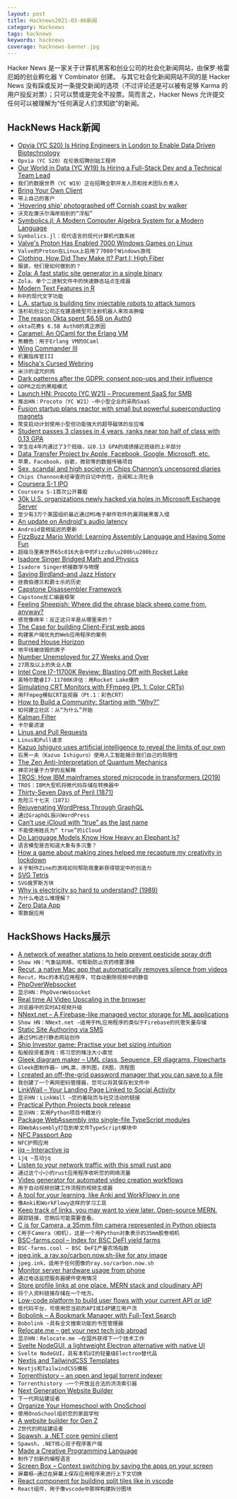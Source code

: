 ```yaml
---
layout: post
title: Hacknews2021-03-06新闻
category: Hacknews
tags: hacknews
keywords: hacknews
coverage: hacknews-banner.jpg
---
```


Hacker News 是一家关于计算机黑客和创业公司的社会化新闻网站，由保罗·格雷厄姆的创业孵化器 Y Combinator 创建。
与其它社会化新闻网站不同的是 Hacker News 没有踩或反对一条提交新闻的选项（不过评论还是可以被有足够 Karma 的用户投反对票）；只可以赞或是完全不投票。简而言之，Hacker News 允许提交任何可以被理解为“任何满足人们求知欲”的新闻。

## HackNews Hack新闻


- [Opvia (YC S20) Is Hiring Engineers in London to Enable Data Driven Biotechnology](https://www.notion.so/opvia/Opvia-Jobs-151305ed30a140f29ec9eb7df00deadc)
- `Opvia（YC S20）在伦敦招聘创始工程师`
- [Our World in Data (YC W19) Is Hiring a Full-Stack Dev and a Technical Team Lead](https://ourworldindata.org/jobs)
- `我们的数据世界（YC W19）正在招聘全职开发人员和技术团队负责人`
- [Bring Your Own Client](https://www.geoffreylitt.com/2021/03/05/bring-your-own-client.html)
- `带上自己的客户`
- ['Hovering ship' photographed off Cornish coast by walker](https://www.bbc.co.uk/news/uk-england-cornwall-56286719)
- `沃克在康沃尔海岸拍到的“浮船”`
- [Symbolics.jl: A Modern Computer Algebra System for a Modern Language](https://discourse.julialang.org/t/ann-symbolics-jl-a-modern-computer-algebra-system-for-a-modern-language/56251)
- `Symbolics.jl：现代语言的现代计算机代数系统`
- [Valve's Proton Has Enabled 7000 Windows Games on Linux](https://boilingsteam.com/7000-windows-games-working-on-linux-with-proton/)
- `Valve的Proton在Linux上启用了7000个Windows游戏`
- [Clothing, How Did They Make It? Part I: High Fiber](https://acoup.blog/2021/03/05/collections-clothing-how-did-they-make-it-part-i-high-fiber/)
- `服装，他们是如何做到的？`
- [Zola: A fast static site generator in a single binary](https://www.getzola.org/)
- `Zola，单个二进制文件中的快速静态站点生成器`
- [Modern Text Features in R](https://www.tidyverse.org/blog/2021/02/modern-text-features/)
- `R中的现代文字功能`
- [L.A. startup is building tiny injectable robots to attack tumors](https://www.latimes.com/business/technology/story/2021-03-04/this-la-company-is-building-tiny-medical-robots-to-inject-into-your-body)
- `洛杉矶创业公司正在建造微型可注射机器人来攻击肿瘤`
- [The reason Okta spent $6.5B on Auth0](https://supertokens.io/blog/the-real-reason-okta-spent-on-auth0)
- `okta花费$ 6.5B Auth0的真正原因`
- [Caramel: An OCaml for the Erlang VM](https://caramel.run)
- `焦糖色：用于Erlang VM的OCaml`
- [Wing Commander III](https://www.filfre.net/2021/03/wing-commander-iii/)
- `机翼指挥官III`
- [Mischa's Cursed Webring](https://cursed.lol)
- `米沙的诅咒织网`
- [Dark patterns after the GDPR: consent pop-ups and their influence](https://dl.acm.org/doi/10.1145/3313831.3376321)
- `GDPR之后的黑暗模式`
- [Launch HN: Procoto (YC W21) – Procurement SaaS for SMB](item?id=26357292)
- `推出HN：Procoto（YC W21）–中小型企业的采购SaaS`
- [Fusion startup plans reactor with small but powerful superconducting magnets](https://www.sciencemag.org/news/2021/03/fusion-startup-plans-reactor-small-powerful-superconducting-magnets)
- `聚变启动计划使用小型但功能强大的超导磁体的反应堆`
- [Student passes 3 classes in 4 years, ranks near top half of class with 0.13 GPA](https://foxbaltimore.com/news/project-baltimore/city-student-passes-3-classes-in-four-years-ranks-near-top-half-of-class-with-013-gpa)
- `学生在4年内通过了3个班级，以0.13 GPA的成绩接近班级的上半部分`
- [Data Transfer Project by Apple, Facebook, Google, Microsoft, etc.](https://datatransferproject.dev/)
- `苹果，Facebook，谷歌，微软等的数据传输项目`
- [Sex, scandal and high society in Chips Channon’s uncensored diaries](https://www.newstatesman.com/chips-channon-diaries-review-journals)
- `Chips Channon未经审查的日记中的性，丑闻和上流社会`
- [Coursera S-1 IPO](https://www.sec.gov/Archives/edgar/data/1651562/000119312521071525/d65490ds1.htm)
- `Coursera S-1首次公开募股`
- [30k U.S. organizations newly hacked via holes in Microsoft Exchange Server](https://krebsonsecurity.com/2021/03/at-least-30000-u-s-organizations-newly-hacked-via-holes-in-microsofts-email-software/)
- `至少有3万个美国组织最近通过MS电子邮件软件的漏洞被黑客入侵`
- [An update on Android's audio latency](https://android-developers.googleblog.com/2021/03/an-update-on-androids-audio-latency.html)
- `Android音频延迟的更新`
- [FizzBuzz Mario World: Learning Assembly Language and Having Some Fun](https://computebeauty.com/posts/fbmw/index.html)
- `超级马里奥世界65c816大会中的FizzBu\u200b\u200bzz`
- [Isadore Singer Bridged Math and Physics](https://www.quantamagazine.org/isadore-singer-bridged-math-and-physics-20210304/)
- `Isadore Singer桥接数学与物理`
- [Saving Birdland–and Jazz History](https://www.newyorker.com/culture/cultural-comment/saving-birdland-and-jazz-history)
- `拯救伯德兰和爵士乐的历史`
- [Capstone Disassembler Framework](https://github.com/aquynh/capstone)
- `Capstone反汇编器框架`
- [Feeling Sheepish: Where did the phrase black sheep come from, anyway?](https://www.laphamsquarterly.org/roundtable/feeling-sheepish)
- `感觉像绵羊：反正这只羊是从哪里来的？`
- [The Case for building Client-First web apps](https://qbix.com/blog/2020/01/02/the-case-for-building-client-first-web-apps/)
- `构建客户端优先的Web应用程序的案例`
- [Burned House Horizon](https://en.wikipedia.org/wiki/Burned_house_horizon)
- `地平线被烧毁的房子`
- [Number Unemployed for 27 Weeks and Over](https://fred.stlouisfed.org/series/UEMP27OV)
- `27周及以上的失业人数`
- [Intel Core I7-11700K Review: Blasting Off with Rocket Lake](https://www.anandtech.com/show/16535/intel-core-i7-11700k-review-blasting-off-with-rocket-lake)
- `英特尔酷睿I7-11700K评估：用Rocket Lake爆炸`
- [Simulating CRT Monitors with FFmpeg (Pt. 1: Color CRTs)](https://int10h.org/blog/2021/01/simulating-crt-monitors-ffmpeg-pt-1-color/)
- `用FFmpeg模拟CRT监视器（Pt.1：彩色CRT）`
- [How to Build a Community: Starting with “Why?”](https://clrcrl.com/2021/03/03/how-to-build-a-community-why.html)
- `如何建立社区：从“为什么”开始`
- [Kalman Filter](https://en.wikipedia.org/wiki/Kalman_filter)
- `卡尔曼滤波`
- [Linus and Pull Requests](https://github.com/torvalds/linux/pull/17)
- `Linus和Pull请求`
- [Kazuo Ishiguro uses artificial intelligence to reveal the limits of our own](https://www.newyorker.com/magazine/2021/03/08/kazuo-ishiguro-uses-artificial-intelligence-to-reveal-the-limits-of-our-own)
- `石黑一夫（Kazuo Ishiguro）使用人工智能揭示我们自己的局限性`
- [The Zen Anti-Interpretation of Quantum Mechanics](https://www.scottaaronson.com/blog/?p=5359)
- `禅宗对量子力学的反解释`
- [TROS: How IBM mainframes stored microcode in transformers (2019)](http://www.righto.com/2019/11/tros-how-ibm-mainframes-stored.html)
- `TROS：IBM大型机将微代码存储在转换器中`
- [Thirty-Seven Days of Peril (1871)](https://www.gutenberg.org/ebooks/30924)
- `危险三十七天（1871）`
- [Rejuvenating WordPress Through GraphQL](https://graphql-api.com/blog/rejuvenating-wordpress-through-graphql/)
- `通过GraphQL振兴WordPress`
- [Can’t use iCloud with “true” as the last name](https://twitter.com/racheltrue/status/1368004197166108676)
- `不能使用姓氏为“ true”的iCloud`
- [Do Language Models Know How Heavy an Elephant Is?](https://ai.stanford.edu/blog/scalar-probing/)
- `语言模型是否知道大象有多沉重？`
- [How a game about making zines helped me recapture my creativity in lockdown](https://www.theguardian.com/games/2021/feb/22/electric-zine-maker-video-game)
- `关于制作Zine的游戏如何帮助我重新获得锁定中的创造力`
- [SVG Tetris](https://www.xul.fr/svgtetris.svg)
- `SVG俄罗斯方块`
- [Why is electricity so hard to understand? (1989)](http://amasci.com/miscon/whyhard2.html)
- `为什么电这么难理解？ `
- [Zero Data App](https://0data.app/)
- `零数据应用`


## HackShows Hacks展示

- [ A network of weather stations to help prevent pesticide spray drift](https://cotl.com.au/launch.html)
- `Show HN：气象站网络，可帮助防止农药喷雾漂移`
- [ Recut, a native Mac app that automatically removes silence from videos](https://getrecut.com/)
- `Recut，Mac的本机应用程序，可自动删除视频中的静音`
- [ PhpOverWebsocket](https://github.com/nemiah/phpOverWebsocket)
- `显示HN：PhpOverWebsocket`
- [ Real time AI Video Upscaling in the browser](https://vectorly.io/)
- `浏览器中的实时AI视频升级`
- [ NNext.net – A Firebase-like managed vector storage for ML applications](item?id=26324850)
- `Show HN：NNext.net –适用于ML应用程序的类似于Firebase的托管矢量存储`
- [ Static Site Authoring via SMS](https://phasedust.com/)
- `通过SMS进行静态网站创作`
- [ Ship Investor game: Practise your bet sizing intuition](https://static.loop54.com/ship-investor.html)
- `船舶投资者游戏：练习您的赌注大小直觉`
- [ Gleek diagram maker – UML class, Sequence, ER diagrams, Flowcharts](https://www.gleek.io)
- `Gleek图制作器– UML类，序列图，ER图，流程图`
- [ I created an off-the-grid password manager that you can save to a file](https://www.passpilot.com/)
- `我创建了一个离网密码管理器，您可以将其保存到文件中`
- [ LinkWall – Your Landing Page Linked to Social Activity](https://linkwall.me)
- `显示HN：LinkWall –您的着陆页与社交活动的链接`
- [ Practical Python Projects book release](https://practicalpython.yasoob.me)
- `显示HN：实用Python项目书籍发行`
- [ Package WebAssembly into single-file TypeScript modules](https://github.com/gliese1337/wat2ts)
- `将WebAssembly打包到单文件TypeScript模块中`
- [ NFC Passport App](https://passportreader.app)
- `NFC护照应用`
- [ ijq – Interactive jq](https://sr.ht/~gpanders/ijq/)
- `ijq –互动jq`
- [ Listen to your network traffic with this small rust app](https://github.com/vvilhonen/nethoscope)
- `通过这个小小的rust应用程序收听您的网络流量`
- [ Video generator for automated video creation workflows](https://plainlyvideos.com/)
- `用于自动视频创建工作流程的视频生成器`
- [ A tool for your learning, like Anki and WorkFlowy in one](https://learnobittest.web.app/)
- `像Anki和WorkFlowy这样的学习工具`
- [ Keep track of links, you may want to view later. Open-source MERN.](https://github.com/amand33p/to-view-list-mern)
- `跟踪链接，您稍后可能需要查看。`
- [ C is for Camera, a 35mm film camera represented in Python objects](https://github.com/evildmp/C-is-for-Camera)
- `C用于Camera（相机），这是一个用Python对象表示的35mm胶卷相机`
- [ BSC-farms.cool – Index for BSC DeFI yield farms](https://bsc-farms.cool/)
- `BSC-farms.cool – BSC DeFI产量农场指数`
- [ jpeg.ink, a ray.so/carbon.now.sh-like for any image](https://jpeg.ink)
- `jpeg.ink，适用于任何图像的ray.so/carbon.now.sh`
- [ Monitor server hardware usage from phone](https://github.com/lab-ml/labml/blob/master/guides/hardware_monitoring.md)
- `通过电话监控服务器硬件使用情况`
- [ Store profile links at one place. MERN stack and cloudinary API](https://github.com/amand33p/profile-store-mern)
- `将个人资料链接存储在一个地方。 `
- [ Low-code platform to build user flows with your current API or IdP](https://www.arengu.com/)
- `低代码平台，可使用您当前的API或IdP建立用户流`
- [ Bobolink – A Bookmark Manager with Full-Text Search](http://bobolink.me/)
- `Bobolink –具有全文搜索功能的书签管理器`
- [ Relocate.me – get your next tech job abroad](https://relocate.me)
- `显示HN：Relocate.me –在国外获得下一个技术工作`
- [ Svelte NodeGUI, a lightweight Electron alternative with native UI](https://github.com/nodegui/svelte-nodegui)
- `Svelte NodeGUI，具有本机UI的轻量级Electron替代品`
- [ Nextjs and TailwindCSS Templates](https://nextails.com/)
- `Nextjs和TailwindCSS模板`
- [ Torrenthistory – an open and legal torrent indexer](https://torrenthistory.org/)
- `Torrenthistory –一个开放且合法的洪流索引器`
- [ Next Generation Website Builder](https://straw.page/start)
- `下一代网站建设者`
- [ Organize Your Homeschool with OnoSchool](https://www.onoschool.com)
- `使用OnoSchool组织您的家庭学校`
- [ A website builder for Gen Z](https://straw.page?utm)
- `Z世代的网站建设者`
- [ Spawsh, a .NET core gemini client](https://sr.ht/~jpgleeson/spawsh/)
- `Spawsh，.NET核心双子程序客户端`
- [ Made a Creative Programming Language](https://superstrings.substack.com/)
- `制作了创新的编程语言`
- [ Screen Box – Context switching by saving the apps on your screen](https://screenbox.app)
- `屏幕框–通过在屏幕上保存应用程序来进行上下文切换`
- [ React component for building split tiles like in vscode](https://github.com/DevbookHQ/splitter)
- `React组件，用于像vscode中那样构建拆分图块`

